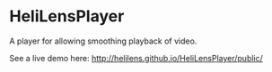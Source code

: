 HeliLensPlayer
==============

A player for allowing smoothing playback of video.

See a live demo here: http://helilens.github.io/HeliLensPlayer/public/

